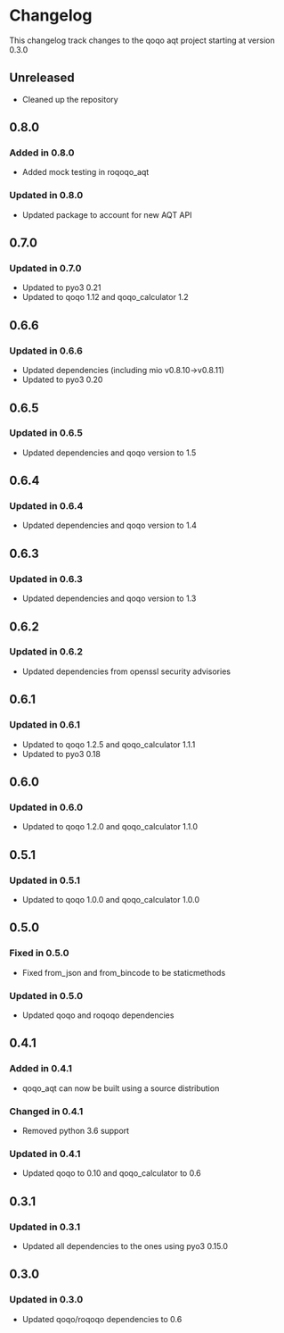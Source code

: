 # Changelog

This changelog track changes to the qoqo aqt project starting at version 0.3.0

## Unreleased

* Cleaned up the repository

## 0.8.0

### Added in 0.8.0

* Added mock testing in roqoqo_aqt

### Updated in 0.8.0

* Updated package to account for new AQT API

## 0.7.0

### Updated in 0.7.0

* Updated to pyo3 0.21
* Updated to qoqo 1.12 and qoqo_calculator 1.2

## 0.6.6

### Updated in 0.6.6

* Updated dependencies (including mio v0.8.10->v0.8.11)
* Updated to pyo3 0.20

## 0.6.5

### Updated in 0.6.5

* Updated dependencies and qoqo version to 1.5

## 0.6.4

### Updated in 0.6.4

* Updated dependencies and qoqo version to 1.4

## 0.6.3

### Updated in 0.6.3

* Updated dependencies and qoqo version to 1.3

## 0.6.2

### Updated in 0.6.2

* Updated dependencies from openssl security advisories

## 0.6.1

### Updated in 0.6.1

* Updated to qoqo 1.2.5 and qoqo_calculator 1.1.1
* Updated to pyo3 0.18

## 0.6.0

### Updated in 0.6.0

* Updated to qoqo 1.2.0 and qoqo_calculator 1.1.0

## 0.5.1

### Updated in 0.5.1

* Updated to qoqo 1.0.0 and qoqo_calculator 1.0.0

## 0.5.0

### Fixed in 0.5.0

* Fixed from_json and from_bincode to be staticmethods

### Updated in 0.5.0

* Updated qoqo and roqoqo dependencies


## 0.4.1

### Added in 0.4.1

* qoqo_aqt can now be built using a source distribution

### Changed in 0.4.1

* Removed python 3.6 support

### Updated in 0.4.1

* Updated qoqo to 0.10 and qoqo_calculator to 0.6

## 0.3.1

### Updated in 0.3.1

* Updated all dependencies to the ones using pyo3 0.15.0

## 0.3.0

### Updated in 0.3.0

* Updated qoqo/roqoqo dependencies to 0.6

